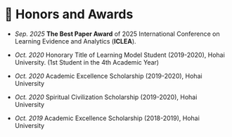 # 🏅 Honors and Awards
- *Sep. 2025* **The Best Paper Award** of 2025 International Conference on Learning Evidence and Analytics (**ICLEA**).

- *Oct. 2020* Honorary Title of Learning Model Student (2019-2020), Hohai University. (1st Student in the 4th Academic Year)

- *Oct. 2020* Academic Excellence Scholarship (2019-2020), Hohai University

- *Oct. 2020* Spiritual Civilization Scholarship (2019-2020), Hohai University

- *Oct. 2019* Academic Excellence Scholarship (2018-2019), Hohai University